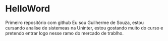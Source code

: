 # HelloWord
Primeiro repositório com github
Eu sou Guilherme de Souza, estou cursando analise de sistemeas na Uninter, estou gostando muito do curso e pretendo entrar logo nesse ramo do mercado de trablho.
